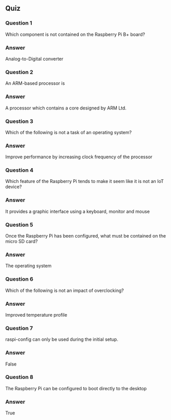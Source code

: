 ## Quiz

### Question 1

Which component is not contained on the Raspberry Pi B+ board?

### Answer

Analog-to-Digital converter

### Question 2

An ARM-based processor is

### Answer

A processor which contains a core designed by ARM Ltd.

### Question 3

Which of the following is not a task of an operating system?

### Answer

Improve performance by increasing clock frequency of the processor

### Question 4

Which feature of the Raspberry Pi tends to make it seem like it is not an IoT device?

### Answer

It provides a graphic interface using a keyboard, monitor and mouse

### Question 5

Once the Raspberry Pi has been configured, what must be contained on the micro SD card?

### Answer

The operating system

### Question 6

Which of the following is not an impact of overclocking?

### Answer

Improved temperature profile

### Question 7

raspi-config can only be used during the initial setup.

### Answer

False

### Question 8

The Raspberry Pi can be configured to boot directly to the desktop

### Answer

True
